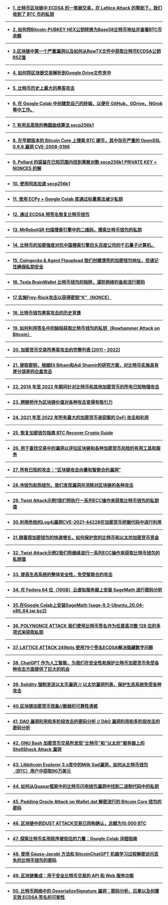 <!-- wp:list -->
<ul><!-- wp:list-item -->
<li><strong><a href="https://cn.cryptodeeptech.ru/lattice-attack/" target="_blank" rel="noreferrer noopener">1. 比特币区块链中 ECDSA 的一笔弱交易，在 Lattice Attack 的帮助下，我们收到了 BTC 币的私钥</a></strong></li>
<!-- /wp:list-item --></ul>
<!-- /wp:list -->

<!-- wp:separator -->
<hr class="wp-block-separator has-alpha-channel-opacity"/>
<!-- /wp:separator -->

<!-- wp:list -->
<ul><!-- wp:list-item -->
<li><strong><a href="https://cn.cryptodeeptech.ru/check-bitcoin-address-balance/" target="_blank" rel="noreferrer noopener">2. 如何将Bitcoin-PUBKEY HEX公钥转换为Base58比特币地址并查看BTC币余额</a></strong></li>
<!-- /wp:list-item --></ul>
<!-- /wp:list -->

<!-- wp:separator -->
<hr class="wp-block-separator has-alpha-channel-opacity"/>
<!-- /wp:separator -->

<!-- wp:list -->
<ul><!-- wp:list-item -->
<li><strong><a href="https://cn.cryptodeeptech.ru/break-ecdsa-cryptography/" target="_blank" rel="noreferrer noopener">3.区块链中第一个严重漏洞以及如何从RawTX文件中获取比特币ECDSA公钥RSZ值</a></strong></li>
<!-- /wp:list-item --></ul>
<!-- /wp:list -->

<!-- wp:separator -->
<hr class="wp-block-separator has-alpha-channel-opacity"/>
<!-- /wp:separator -->

<!-- wp:list -->
<ul><!-- wp:list-item -->
<li><strong><a href="https://cn.cryptodeeptech.ru/blockchain-google-drive/" target="_blank" rel="noreferrer noopener">4. 如何将区块链交易解析到Google Drive文件夹中</a></strong></li>
<!-- /wp:list-item --></ul>
<!-- /wp:list -->

<!-- wp:separator -->
<hr class="wp-block-separator has-alpha-channel-opacity"/>
<!-- /wp:separator -->

<!-- wp:list -->
<ul><!-- wp:list-item -->
<li><strong><a href="https://cn.cryptodeeptech.ru/bitcoin-wallet-silk-road/" target="_blank" rel="noreferrer noopener">5. 比特币历史上最大的黑客攻击</a></strong></li>
<!-- /wp:list-item --></ul>
<!-- /wp:list -->

<!-- wp:separator -->
<hr class="wp-block-separator has-alpha-channel-opacity"/>
<!-- /wp:separator -->

<!-- wp:list -->
<ul><!-- wp:list-item -->
<li><strong><a href="https://cn.cryptodeeptech.ru/terminal-google-colab/" target="_blank" rel="noreferrer noopener">6. 在 Google Colab 中创建您自己的终端，以便在 GitHub、GDrive、NGrok 等中工作。</a></strong></li>
<!-- /wp:list-item --></ul>
<!-- /wp:list -->

<!-- wp:separator -->
<hr class="wp-block-separator has-alpha-channel-opacity"/>
<!-- /wp:separator -->

<!-- wp:list -->
<ul><!-- wp:list-item -->
<li><strong><a href="https://cn.cryptodeeptech.ru/algorithms-for-secp256k/" target="_blank" rel="noreferrer noopener">7. 有用且高效的椭圆曲线算法 secp256k1</a></strong></li>
<!-- /wp:list-item --></ul>
<!-- /wp:list -->

<!-- wp:separator -->
<hr class="wp-block-separator has-alpha-channel-opacity"/>
<!-- /wp:separator -->

<!-- wp:list -->
<ul><!-- wp:list-item -->
<li><strong><a href="https://cn.cryptodeeptech.ru/vulnerable-openssl/" target="_blank" rel="noreferrer noopener">8. 在早期版本的 Bitcoin Core 上搜索 BTC 硬币，其中存在严重的 OpenSSL 0.9.8 漏洞 CVE-2008-0166</a></strong></li>
<!-- /wp:list-item --></ul>
<!-- /wp:list -->

<!-- wp:separator -->
<hr class="wp-block-separator has-alpha-channel-opacity"/>
<!-- /wp:separator -->

<!-- wp:list -->
<ul><!-- wp:list-item -->
<li><strong><a href="https://cn.cryptodeeptech.ru/kangaroo/" target="_blank" rel="noreferrer noopener">9. Pollard 的袋鼠在已知范围内找到离散对数 secp256k1 PRIVATE KEY + NONCES 的解</a></strong></li>
<!-- /wp:list-item --></ul>
<!-- /wp:list -->

<!-- wp:separator -->
<hr class="wp-block-separator has-alpha-channel-opacity"/>
<!-- /wp:separator -->

<!-- wp:list -->
<ul><!-- wp:list-item -->
<li><strong><a href="https://cn.cryptodeeptech.ru/endomorphism/" target="_blank" rel="noreferrer noopener">10. 使用同态加速 secp256k1</a></strong></li>
<!-- /wp:list-item --></ul>
<!-- /wp:list -->

<!-- wp:separator -->
<hr class="wp-block-separator has-alpha-channel-opacity"/>
<!-- /wp:separator -->

<!-- wp:list -->
<ul><!-- wp:list-item -->
<li><strong><a href="https://cn.cryptodeeptech.ru/reduce-private-key/" target="_blank" rel="noreferrer noopener">11. 使用 ECPy + Google Colab 库通过标量乘法减少私钥</a></strong></li>
<!-- /wp:list-item --></ul>
<!-- /wp:list -->

<!-- wp:separator -->
<hr class="wp-block-separator has-alpha-channel-opacity"/>
<!-- /wp:separator -->

<!-- wp:list -->
<ul><!-- wp:list-item -->
<li><strong><a href="https://cn.cryptodeeptech.ru/shortest-ecdsa-signature/" target="_blank" rel="noreferrer noopener">12. 通过 ECDSA 短签名恢复比特币钱包</a></strong></li>
<!-- /wp:list-item --></ul>
<!-- /wp:list -->

<!-- wp:separator -->
<hr class="wp-block-separator has-alpha-channel-opacity"/>
<!-- /wp:separator -->

<!-- wp:list -->
<ul><!-- wp:list-item -->
<li><strong><a href="https://cn.cryptodeeptech.ru/mr-robot-qr/" target="_blank" rel="noreferrer noopener">13. MrRobotQR 扫描搜索引擎中的二维码，搜索比特币钱包的私钥</a></strong></li>
<!-- /wp:list-item --></ul>
<!-- /wp:list -->

<!-- wp:separator -->
<hr class="wp-block-separator has-alpha-channel-opacity"/>
<!-- /wp:separator -->

<!-- wp:list -->
<ul><!-- wp:list-item -->
<li><strong><a href="https://cn.cryptodeeptech.ru/quantum-computer-qianshi/" target="_blank" rel="noreferrer noopener">14. 比特币的加密强度对抗中国搜索引擎巨头百度公司的千石量子计算机。</a></strong></li>
<!-- /wp:list-item --></ul>
<!-- /wp:list -->

<!-- wp:separator -->
<hr class="wp-block-separator has-alpha-channel-opacity"/>
<!-- /wp:separator -->

<!-- wp:list -->
<ul><!-- wp:list-item -->
<li><strong><a href="https://cn.cryptodeeptech.ru/coingecko-agent-ftpupload/" target="_blank" rel="noreferrer noopener">15. Coingecko &amp; Agent Ftpupload 我们创建漂亮的加密钱包地址，但请记住确保私钥安全</a></strong></li>
<!-- /wp:list-item --></ul>
<!-- /wp:list -->

<!-- wp:separator -->
<hr class="wp-block-separator has-alpha-channel-opacity"/>
<!-- /wp:separator -->

<!-- wp:list -->
<ul><!-- wp:list-item -->
<li><strong><a href="https://cn.cryptodeeptech.ru/tesla-brainwallet/" target="_blank" rel="noreferrer noopener">16. Tesla BrainWallet 比特币钱包的陷阱，谨防网络钓鱼和流行密码</a></strong></li>
<!-- /wp:list-item --></ul>
<!-- /wp:list -->

<!-- wp:separator -->
<hr class="wp-block-separator has-alpha-channel-opacity"/>
<!-- /wp:separator -->

<!-- wp:list -->
<ul><!-- wp:list-item -->
<li><strong><a href="https://cn.cryptodeeptech.ru/frey-ruck-attack/" target="_blank" rel="noreferrer noopener">17.实施Frey-Rück攻击以获得密钥“K”（NONCE）</a></strong></li>
<!-- /wp:list-item --></ul>
<!-- /wp:list -->

<!-- wp:separator -->
<hr class="wp-block-separator has-alpha-channel-opacity"/>
<!-- /wp:separator -->

<!-- wp:list -->
<ul><!-- wp:list-item -->
<li><strong><a href="https://cn.cryptodeeptech.ru/history/" target="_blank" rel="noreferrer noopener">18. 比特币钱包黑客攻击的历史背景</a></strong></li>
<!-- /wp:list-item --></ul>
<!-- /wp:list -->

<!-- wp:separator -->
<hr class="wp-block-separator has-alpha-channel-opacity"/>
<!-- /wp:separator -->

<!-- wp:list -->
<ul><!-- wp:list-item -->
<li><strong><a href="https://cn.cryptodeeptech.ru/rowhammer-attack/" target="_blank" rel="noreferrer noopener">19. 如何利用签名中的缺陷获取比特币钱包的私钥（Rowhammer Attack on Bitcoin）</a></strong></li>
<!-- /wp:list-item --></ul>
<!-- /wp:list -->

<!-- wp:separator -->
<hr class="wp-block-separator has-alpha-channel-opacity"/>
<!-- /wp:separator -->

<!-- wp:list -->
<ul><!-- wp:list-item -->
<li><strong><a href="https://cn.cryptodeeptech.ru/exchange-hacks/" target="_blank" rel="noreferrer noopener">20. 加密货币交易所黑客攻击的完整列表 [2011 – 2022]</a></strong></li>
<!-- /wp:list-item --></ul>
<!-- /wp:list -->

<!-- wp:separator -->
<hr class="wp-block-separator has-alpha-channel-opacity"/>
<!-- /wp:separator -->

<!-- wp:list -->
<ul><!-- wp:list-item -->
<li><strong><a href="https://cn.cryptodeeptech.ru/whitebox-attack/" target="_blank" rel="noreferrer noopener">21. 提取密钥，根据Eli Biham和Adi Shamir的研究方案，对比特币实施具有差分误差的白盒攻击</a></strong></li>
<!-- /wp:list-item --></ul>
<!-- /wp:list -->

<!-- wp:separator -->
<hr class="wp-block-separator has-alpha-channel-opacity"/>
<!-- /wp:separator -->

<!-- wp:list -->
<ul><!-- wp:list-item -->
<li><strong><a href="https://cn.cryptodeeptech.ru/physical-bitcoin-attacks/" target="_blank" rel="noreferrer noopener">22. 2014 年至 2022 年期间针对比特币和其他加密货币的所有已知物理攻击</a></strong></li>
<!-- /wp:list-item --></ul>
<!-- /wp:list -->

<!-- wp:separator -->
<hr class="wp-block-separator has-alpha-channel-opacity"/>
<!-- /wp:separator -->

<!-- wp:list -->
<ul><!-- wp:list-item -->
<li><strong><a href="https://cn.cryptodeeptech.ru/cross-chain-bridge/" target="_blank" rel="noreferrer noopener">23. 跨链桥作为区块链价值对各种攻击变得有吸引力</a></strong></li>
<!-- /wp:list-item --></ul>
<!-- /wp:list -->

<!-- wp:separator -->
<hr class="wp-block-separator has-alpha-channel-opacity"/>
<!-- /wp:separator -->

<!-- wp:list -->
<ul><!-- wp:list-item -->
<li><strong><a href="https://cn.cryptodeeptech.ru/defi-attacks/" target="_blank" rel="noreferrer noopener">24. 2021 年至 2022 年所有最大的加密货币盗窃案的 DeFi 攻击和利用</a></strong></li>
<!-- /wp:list-item --></ul>
<!-- /wp:list -->

<!-- wp:separator -->
<hr class="wp-block-separator has-alpha-channel-opacity"/>
<!-- /wp:separator -->

<!-- wp:list -->
<ul><!-- wp:list-item -->
<li><strong><a href="https://cn.cryptodeeptech.ru/btc-recover-crypto-guide/" target="_blank" rel="noreferrer noopener">25. 恢复加密钱包指南 BTC Recover Crypto Guide</a></strong></li>
<!-- /wp:list-item --></ul>
<!-- /wp:list -->

<!-- wp:separator -->
<hr class="wp-block-separator has-alpha-channel-opacity"/>
<!-- /wp:separator -->

<!-- wp:list -->
<ul><!-- wp:list-item -->
<li><strong><a href="https://cn.cryptodeeptech.ru/crypto-risk-scoring/" target="_blank" rel="noreferrer noopener">26. 用于查找交易中的漏洞以评估区块链和各种加密货币风险的有用工具和服务</a></strong></li>
<!-- /wp:list-item --></ul>
<!-- /wp:list -->

<!-- wp:separator -->
<hr class="wp-block-separator has-alpha-channel-opacity"/>
<!-- /wp:separator -->

<!-- wp:list -->
<ul><!-- wp:list-item -->
<li><strong><a href="https://cn.cryptodeeptech.ru/blockchain-attack-vectors/" target="_blank" rel="noreferrer noopener">27. 所有已知的攻击：“区块链攻击向量和智能合约漏洞”</a></strong></li>
<!-- /wp:list-item --></ul>
<!-- /wp:list -->

<!-- wp:separator -->
<hr class="wp-block-separator has-alpha-channel-opacity"/>
<!-- /wp:separator -->

<!-- wp:list -->
<ul><!-- wp:list-item -->
<li><strong><a href="https://cn.cryptodeeptech.ru/cold-and-hot-wallets/" target="_blank" rel="noreferrer noopener">28.冷钱包和热钱包，我们发现漏洞并消除对区块链的各种攻击</a></strong></li>
<!-- /wp:list-item --></ul>
<!-- /wp:list -->

<!-- wp:separator -->
<hr class="wp-block-separator has-alpha-channel-opacity"/>
<!-- /wp:separator -->

<!-- wp:list -->
<ul><!-- wp:list-item -->
<li><strong><a href="https://cn.cryptodeeptech.ru/twist-attack/" target="_blank" rel="noreferrer noopener">29. Twist Attack示例1我们将执行一系列ECC操作来获取比特币钱包的私钥值</a></strong></li>
<!-- /wp:list-item --></ul>
<!-- /wp:list -->

<!-- wp:separator -->
<hr class="wp-block-separator has-alpha-channel-opacity"/>
<!-- /wp:separator -->

<!-- wp:list -->
<ul><!-- wp:list-item -->
<li><strong><a href="https://cn.cryptodeeptech.ru/log4j-vulnerability/" target="_blank" rel="noreferrer noopener">30.利用危险的Log4j漏洞CVE-2021-44228在加密货币挖掘代码中进行利用</a></strong></li>
<!-- /wp:list-item --></ul>
<!-- /wp:list -->

<!-- wp:separator -->
<hr class="wp-block-separator has-alpha-channel-opacity"/>
<!-- /wp:separator -->

<!-- wp:list -->
<ul><!-- wp:list-item -->
<li><strong><a href="https://cn.cryptodeeptech.ru/crypto-wallet-protection/" target="_blank" rel="noreferrer noopener">31.随着假加密钱包的快速增长，如何保护您的比特币和以太坊加密货币资金</a></strong></li>
<!-- /wp:list-item --></ul>
<!-- /wp:list -->

<!-- wp:separator -->
<hr class="wp-block-separator has-alpha-channel-opacity"/>
<!-- /wp:separator -->

<!-- wp:list -->
<ul><!-- wp:list-item -->
<li><strong><a href="https://cn.cryptodeeptech.ru/twist-attack-2/" target="_blank" rel="noreferrer noopener">32. Twist Attack示例2我们将继续进行一系列ECC操作来获取比特币钱包的私钥值</a></strong></li>
<!-- /wp:list-item --></ul>
<!-- /wp:list -->

<!-- wp:separator -->
<hr class="wp-block-separator has-alpha-channel-opacity"/>
<!-- /wp:separator -->

<!-- wp:list -->
<ul><!-- wp:list-item -->
<li><strong><a href="https://cn.cryptodeeptech.ru/improving-overall-security/" target="_blank" rel="noreferrer noopener">33. 提高生态系统的整体安全性，免受智能合约攻击</a></strong></li>
<!-- /wp:list-item --></ul>
<!-- /wp:list -->

<!-- wp:separator -->
<hr class="wp-block-separator has-alpha-channel-opacity"/>
<!-- /wp:separator -->

<!-- wp:list -->
<ul><!-- wp:list-item -->
<li><strong><a href="https://cn.cryptodeeptech.ru/install-sagemath-on-fedora/" target="_blank" rel="noreferrer noopener">34. 在 Fedora 64 位（10GB）云虚拟服务器上安装 SageMath 进行密码分析</a></strong></li>
<!-- /wp:list-item --></ul>
<!-- /wp:list -->

<!-- wp:separator -->
<hr class="wp-block-separator has-alpha-channel-opacity"/>
<!-- /wp:separator -->

<!-- wp:list -->
<ul><!-- wp:list-item -->
<li><strong><a href="https://cn.cryptodeeptech.ru/install-sagemath-in-google-colab/" target="_blank" rel="noreferrer noopener">35.在Google Colab上安装SageMath [sage-9.3-Ubuntu_20.04-x86_64.tar.bz2]</a></strong></li>
<!-- /wp:list-item --></ul>
<!-- /wp:list -->

<!-- wp:separator -->
<hr class="wp-block-separator has-alpha-channel-opacity"/>
<!-- /wp:separator -->

<!-- wp:list -->
<ul><!-- wp:list-item -->
<li><strong><a href="https://cn.cryptodeeptech.ru/polynonce-attack/" target="_blank" rel="noreferrer noopener">36. POLYNONCE ATTACK 我们使用比特币签名作为任意高次数 128 位的多项式来获取私钥</a></strong></li>
<!-- /wp:list-item --></ul>
<!-- /wp:list -->

<!-- wp:separator -->
<hr class="wp-block-separator has-alpha-channel-opacity"/>
<!-- /wp:separator -->

<!-- wp:list -->
<ul><!-- wp:list-item -->
<li><strong><a href="https://cn.cryptodeeptech.ru/lattice-attack-249bits/" target="_blank" rel="noreferrer noopener">37. LATTICE ATTACK 249bits 使用79个签名ECDSA解决隐藏数字问题</a></strong></li>
<!-- /wp:list-item --></ul>
<!-- /wp:list -->

<!-- wp:separator -->
<hr class="wp-block-separator has-alpha-channel-opacity"/>
<!-- /wp:separator -->

<!-- wp:list -->
<ul><!-- wp:list-item -->
<li><strong><a href="https://cn.cryptodeeptech.ru/chatgpt-bitcoin/" target="_blank" rel="noreferrer noopener">38. ChatGPT 作为人工智能，为我们在安全性和保护比特币加密货币免受各种攻击方面提供了巨大的机会</a></strong></li>
<!-- /wp:list-item --></ul>
<!-- /wp:list -->

<!-- wp:separator -->
<hr class="wp-block-separator has-alpha-channel-opacity"/>
<!-- /wp:separator -->

<!-- wp:list -->
<ul><!-- wp:list-item -->
<li><strong><a href="https://cn.cryptodeeptech.ru/solidity-forcibly-send-ether-vulnerability/" target="_blank" rel="noreferrer noopener">39. Solidity 强制发送以太币漏洞 // 以太坊漏洞列表，保护生态系统免受各种攻击</a></strong></li>
<!-- /wp:list-item --></ul>
<!-- /wp:list -->

<!-- wp:separator -->
<hr class="wp-block-separator has-alpha-channel-opacity"/>
<!-- /wp:separator -->

<!-- wp:list -->
<ul><!-- wp:list-item -->
<li><strong><a href="https://cn.cryptodeeptech.ru/solidity-vulnerable-honeypots/" target="_blank" rel="noreferrer noopener">40.区块链加密货币现象//脆弱的可靠性诱惑</a></strong></li>
<!-- /wp:list-item --></ul>
<!-- /wp:list -->

<!-- wp:separator -->
<hr class="wp-block-separator has-alpha-channel-opacity"/>
<!-- /wp:separator -->

<!-- wp:list -->
<ul><!-- wp:list-item -->
<li><strong><a href="https://cn.cryptodeeptech.ru/dao-exploit/" target="_blank" rel="noreferrer noopener">41. DAO 漏洞利用和多阶段攻击的密码分析 // DAO 漏洞利用和多阶段攻击的密码分析</a></strong></li>
<!-- /wp:list-item --></ul>
<!-- /wp:list -->

<!-- wp:separator -->
<hr class="wp-block-separator has-alpha-channel-opacity"/>
<!-- /wp:separator -->

<!-- wp:list -->
<ul><!-- wp:list-item -->
<li><strong><a href="https://cn.cryptodeeptech.ru/shellshock-attack-on-bitcoin/" target="_blank" rel="noreferrer noopener">42. GNU Bash 加密货币交易所发现“比特币”和“以太坊”服务器上的 ShellShock Attack 漏洞</a></strong></li>
<!-- /wp:list-item --></ul>
<!-- /wp:list -->

<!-- wp:separator -->
<hr class="wp-block-separator has-alpha-channel-opacity"/>
<!-- /wp:separator -->

<!-- wp:list -->
<ul><!-- wp:list-item -->
<li><strong><a href="https://cn.cryptodeeptech.ru/milk-sad-vulnerability-in-libbitcoin-explorer/" target="_blank" rel="noreferrer noopener">43. Libbitcoin Explorer 3.x库中的Milk Sad漏洞，如何从比特币钱包（BTC）用户中窃取90万美元</a></strong></li>
<!-- /wp:list-item --></ul>
<!-- /wp:list -->

<!-- wp:separator -->
<hr class="wp-block-separator has-alpha-channel-opacity"/>
<!-- /wp:separator -->

<!-- wp:list -->
<ul><!-- wp:list-item -->
<li><strong><a href="https://cn.cryptodeeptech.ru/bitcoin-lightning-wallet-vulnerability/" target="_blank" rel="noreferrer noopener">44. 如何从Quasar框架中的比特币闪电钱包漏洞中找到二进制代码中的私钥</a></strong></li>
<!-- /wp:list-item --></ul>
<!-- /wp:list -->

<!-- wp:separator -->
<hr class="wp-block-separator has-alpha-channel-opacity"/>
<!-- /wp:separator -->

<!-- wp:list -->
<ul><!-- wp:list-item -->
<li><strong><a href="https://cn.cryptodeeptech.ru/padding-oracle-attack-on-wallet-dat/" target="_blank" rel="noreferrer noopener">45. Padding Oracle Attack on Wallet.dat 解密流行的 Bitcoin Core 钱包的密码</a></strong></li>
<!-- /wp:list-item --></ul>
<!-- /wp:list -->

<!-- wp:separator -->
<hr class="wp-block-separator has-alpha-channel-opacity"/>
<!-- /wp:separator -->

<!-- wp:list -->
<ul><!-- wp:list-item -->
<li><strong><a href="https://cn.cryptodeeptech.ru/dustattack/" target="_blank" rel="noreferrer noopener">46. ​​区块链中的DUST ATTACK交易已同构确认，总额为10,000 BTC</a></strong></li>
<!-- /wp:list-item --></ul>
<!-- /wp:list -->

<!-- wp:separator -->
<hr class="wp-block-separator has-alpha-channel-opacity"/>
<!-- /wp:separator -->

<!-- wp:list -->
<ul><!-- wp:list-item -->
<li><strong><a href="https://cn.cryptodeeptech.ru/bitcoin-utilities/" target="_blank" rel="noreferrer noopener">47. 探索比特币实用程序被低估的力量：Google Colab 详细指南</a></strong></li>
<!-- /wp:list-item --></ul>
<!-- /wp:list -->

<!-- wp:separator -->
<hr class="wp-block-separator has-alpha-channel-opacity"/>
<!-- /wp:separator -->

<!-- wp:list -->
<ul><!-- wp:list-item -->
<li><strong><a href="https://cn.cryptodeeptech.ru/gauss-jacobi-method/" target="_blank" rel="noreferrer noopener">48. 使用 Gauss-Jacobi 方法和 BitcoinChatGPT 机器学习过程解密访问丢失的比特币钱包的密码</a></strong></li>
<!-- /wp:list-item --></ul>
<!-- /wp:list -->

<!-- wp:separator -->
<hr class="wp-block-separator has-alpha-channel-opacity"/>
<!-- /wp:separator -->

<!-- wp:list -->
<ul><!-- wp:list-item -->
<li><strong><a href="https://cn.cryptodeeptech.ru/blockchain-api-and-web-services/" target="_blank" rel="noreferrer noopener">49. 区块链集成：用于安全比特币交易的 API 和 Web 服务功能</a></strong></li>
<!-- /wp:list-item --></ul>
<!-- /wp:list -->

<!-- wp:separator -->
<hr class="wp-block-separator has-alpha-channel-opacity"/>
<!-- /wp:separator -->

<!-- wp:list -->
<ul><!-- wp:list-item -->
<li><strong><a href="https://cn.cryptodeeptech.ru/deserialize-signature-vulnerability-bitcoin/" target="_blank" rel="noreferrer noopener">50. 比特币网络中的 DeserializeSignature 漏洞：密码分析、后果以及创建无效 ECDSA 签名的可能性</a></strong></li>
<!-- /wp:list-item --></ul>
<!-- /wp:list -->
